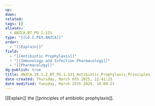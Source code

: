 ```yaml
---
up: 
down: 
related: 
tags: []
aliases:
  - ANZCA.BT_PO 1.131
type: "[[LO.C.PEX.ANZCA]]"
order:
  - "[[Explain]]"
field:
  - "[[Antibiotic Prophylaxis]]"
  - "[[Immunology and Infection Pharmacology]]"
  - "[[Pharmacology]]"
dg-publish: true
title: ANZCA.18.2.2_BT_PO.1.131_Antibiotic_Prophylaxis_Principles
date created: Thursday, March 6th 2025, 12:41:25
date modified: Tuesday, March 25th 2025, 16:09:21
---
```


[[Explain]] the [[principles of antibiotic prophylaxis]].
